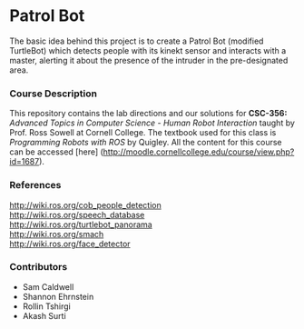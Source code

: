 # Patrol Bot
The basic idea behind this project is to create a Patrol Bot (modified TurtleBot) which detects people with its kinekt sensor and interacts with a master, alerting it about the presence of the intruder in the pre-designated area.

### Course Description
This repository contains the lab directions and our solutions for **CSC-356:** *Advanced Topics in Computer Science - Human Robot Interaction* taught by Prof. Ross Sowell at Cornell College. The textbook used for this class is *Programming Robots with ROS* by Quigley. All the content for this course can be accessed [here] (http://moodle.cornellcollege.edu/course/view.php?id=1687).

### References
http://wiki.ros.org/cob_people_detection  
http://wiki.ros.org/speech_database  
http://wiki.ros.org/turtlebot_panorama  
http://wiki.ros.org/smach  
http://wiki.ros.org/face_detector  

### Contributors
+ Sam Caldwell
+ Shannon Ehrnstein
+ Rollin Tshirgi
+ Akash Surti
